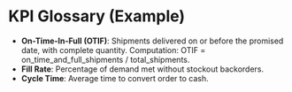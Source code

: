 # KPI Glossary (Example)
- **On-Time-In-Full (OTIF)**: Shipments delivered on or before the promised date, with complete quantity. Computation: OTIF = on_time_and_full_shipments / total_shipments.
- **Fill Rate**: Percentage of demand met without stockout backorders.
- **Cycle Time**: Average time to convert order to cash.
